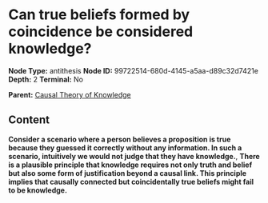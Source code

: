 # Can true beliefs formed by coincidence be considered knowledge?

**Node Type:** antithesis
**Node ID:** 99722514-680d-4145-a5aa-d89c32d7421e
**Depth:** 2
**Terminal:** No

**Parent:** [Causal Theory of Knowledge](causal-theory-of-knowledge.md)

## Content

**Consider a scenario where a person believes a proposition is true because they guessed it correctly without any information. In such a scenario, intuitively we would not judge that they have knowledge.**, **There is a plausible principle that knowledge requires not only truth and belief but also some form of justification beyond a causal link. This principle implies that causally connected but coincidentally true beliefs might fail to be knowledge.**
